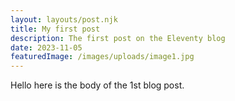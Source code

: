 ```yaml
---
layout: layouts/post.njk
title: My first post
description: The first post on the Eleventy blog
date: 2023-11-05
featuredImage: /images/uploads/image1.jpg
---
```


Hello here is the body of the 1st blog post.